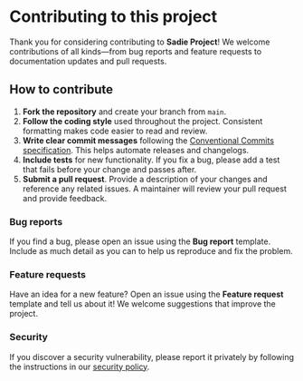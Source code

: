 # Contributing to this project

Thank you for considering contributing to **Sadie Project**! We welcome contributions of all kinds—from bug reports and feature requests to documentation updates and pull requests.

## How to contribute

1. **Fork the repository** and create your branch from `main`.
2. **Follow the coding style** used throughout the project. Consistent formatting makes code easier to read and review.
3. **Write clear commit messages** following the [Conventional Commits specification](https://www.conventionalcommits.org/). This helps automate releases and changelogs.
4. **Include tests** for new functionality. If you fix a bug, please add a test that fails before your change and passes after.
5. **Submit a pull request**. Provide a description of your changes and reference any related issues. A maintainer will review your pull request and provide feedback.

### Bug reports

If you find a bug, please open an issue using the **Bug report** template. Include as much detail as you can to help us reproduce and fix the problem.

### Feature requests

Have an idea for a new feature? Open an issue using the **Feature request** template and tell us about it! We welcome suggestions that improve the project.

### Security

If you discover a security vulnerability, please report it privately by following the instructions in our [security policy](SECURITY.md).
